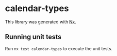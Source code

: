 # calendar-types

This library was generated with [Nx](https://nx.dev).

## Running unit tests

Run `nx test calendar-types` to execute the unit tests.
